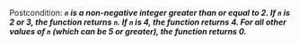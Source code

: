 Postcondition: ***`n` is a non-negative integer greater than or equal to 2. If `n` is 2 or 3, the function returns `n`. If `n` is 4, the function returns 4. For all other values of `n` (which can be 5 or greater), the function returns 0.***